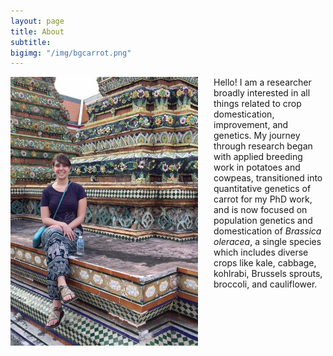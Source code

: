 ```yaml
---
layout: page
title: About
subtitle:
bigimg: "/img/bgcarrot.png"
---
```


<div style="float: left; padding-right: 25px; padding-bottom: 25px">
	<img src="/img/thailand.jpg" width="300" alt="Sarah Turner">
</div>

Hello! I am a researcher broadly interested in all things related to crop domestication, improvement, and genetics. My journey through research began with applied breeding work in potatoes and cowpeas, transitioned into quantitative genetics of carrot for my PhD work, and is now focused on population genetics and domestication of _Brassica oleracea_, a single species which includes diverse crops like kale, cabbage, kohlrabi, Brussels sprouts, broccoli, and cauliflower. 

